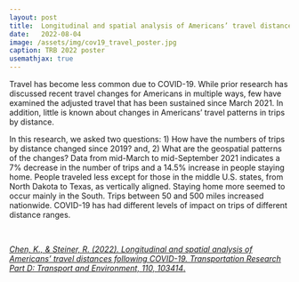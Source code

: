 ```yaml
---
layout: post
title:  Longitudinal and spatial analysis of Americans’ travel distances following COVID-19
date:   2022-08-04
image: /assets/img/cov19_travel_poster.jpg
caption: TRB 2022 poster
usemathjax: true
---
```


Travel has become less common due to COVID-19. While prior research has discussed recent 
travel changes for Americans in multiple ways, few have examined the adjusted travel that has 
been sustained since March 2021. In addition, little is known about changes in Americans’ travel 
patterns in trips by distance. 

In this research, we asked two questions: 1\) How have the numbers of trips by distance changed 
since 2019? and, 2\) What are the geospatial patterns of the changes? Data from mid-March to 
mid-September 2021 indicates a 7% decrease in the number of trips and a 14.5% increase in 
people staying home. People traveled less except for those in the middle U.S. states, from North 
Dakota to Texas, as vertically aligned. Staying home more seemed to occur mainly in the South. 
Trips between 50 and 500 miles increased nationwide. COVID-19 has had different levels of 
impact on trips of different distance ranges. 

<br />

[*Chen, K., & Steiner, R. (2022). Longitudinal and spatial analysis of Americans’ travel distances following COVID-19. Transportation Research Part D: Transport and Environment, 110, 103414*.](https://www.sciencedirect.com/science/article/pii/S1361920922002401)